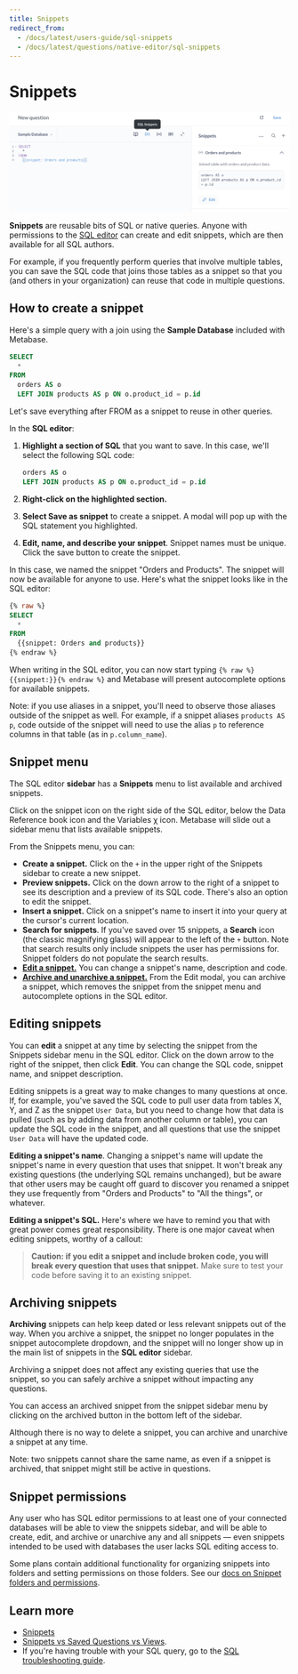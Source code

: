 ```yaml
---
title: Snippets
redirect_from:
  - /docs/latest/users-guide/sql-snippets
  - /docs/latest/questions/native-editor/sql-snippets
---
```


# Snippets

![SQL snippet](../images/sql-snippets.png)

**Snippets** are reusable bits of SQL or native queries. Anyone with permissions to the [SQL editor](./writing-sql.md) can create and edit snippets, which are then available for all SQL authors.

For example, if you frequently perform queries that involve multiple tables, you can save the SQL code that joins those tables as a snippet so that you (and others in your organization) can reuse that code in multiple questions.

## How to create a snippet

Here's a simple query with a join using the **Sample Database** included with Metabase.

```sql
SELECT
  *
FROM
  orders AS o
  LEFT JOIN products AS p ON o.product_id = p.id
```

Let's save everything after FROM as a snippet to reuse in other queries.

In the **SQL editor**:

1. **Highlight a section of SQL** that you want to save. In this case, we'll select the following SQL code:

   ```sql
   orders AS o
   LEFT JOIN products AS p ON o.product_id = p.id
   ```

2. **Right-click on the highlighted section.**
3. **Select Save as snippet** to create a snippet. A modal will pop up with the SQL statement you highlighted.
4. **Edit, name, and describe your snippet**. Snippet names must be unique. Click the save button to create the snippet.

In this case, we named the snippet "Orders and Products". The snippet will now be available for anyone to use. Here's what the snippet looks like in the SQL editor:

```sql
{% raw %}
SELECT
  *
FROM
  {{snippet: Orders and products}}
{% endraw %}
```

When writing in the SQL editor, you can now start typing `{% raw %}{{snippet:}}{% endraw %}` and Metabase will present autocomplete options for available snippets.

Note: if you use aliases in a snippet, you'll need to observe those aliases outside of the snippet as well. For example, if a snippet aliases `products AS p`, code outside of the snippet will need to use the alias `p` to reference columns in that table (as in `p.column_name`).

## Snippet menu

The SQL editor **sidebar** has a **Snippets** menu to list available and archived snippets.

Click on the snippet icon on the right side of the SQL editor, below the Data Reference book icon and the Variables χ icon. Metabase will slide out a sidebar menu that lists available snippets.

From the Snippets menu, you can:

- **Create a snippet.** Click on the `+` in the upper right of the Snippets sidebar to create a new snippet.
- **Preview snippets.** Click on the down arrow to the right of a snippet to see its description and a preview of its SQL code. There's also an option to edit the snippet.
- **Insert a snippet.** Click on a snippet's name to insert it into your query at the cursor's current location.
- **Search for snippets**. If you've saved over 15 snippets, a **Search** icon (the classic magnifying glass) will appear to the left of the `+` button. Note that search results only include snippets the user has permissions for. Snippet folders do not populate the search results.
- [**Edit a snippet.**](#editing-snippets) You can change a snippet's name, description and code.
- [**Archive and unarchive a snippet.**](#archiving-snippets) From the Edit modal, you can archive a snippet, which removes the snippet from the snippet menu and autocomplete options in the SQL editor.

## Editing snippets

You can **edit** a snippet at any time by selecting the snippet from the Snippets sidebar menu in the SQL editor. Click on the down arrow to the right of the snippet, then click **Edit**. You can change the SQL code, snippet name, and snippet description.

Editing snippets is a great way to make changes to many questions at once. If, for example, you've saved the SQL code to pull user data from tables X, Y, and Z as the snippet `User Data`, but you need to change how that data is pulled (such as by adding data from another column or table), you can update the SQL code in the snippet, and all questions that use the snippet `User Data` will have the updated code.

**Editing a snippet's name**. Changing a snippet's name will update the snippet's name in every question that uses that snippet. It won't break any existing questions (the underlying SQL remains unchanged), but be aware that other users may be caught off guard to discover you renamed a snippet they use frequently from "Orders and Products" to "All the things", or whatever.

**Editing a snippet's SQL.** Here's where we have to remind you that with great power comes great responsibility. There is one major caveat when editing snippets, worthy of a callout:

> **Caution: if you edit a snippet and include broken code, you will break every question that uses that snippet.** Make sure to test your code before saving it to an existing snippet.

## Archiving snippets

**Archiving** snippets can help keep dated or less relevant snippets out of the way. When you archive a snippet, the snippet no longer populates in the snippet autocomplete dropdown, and the snippet will no longer show up in the main list of snippets in the **SQL editor** sidebar.

Archiving a snippet does not affect any existing queries that use the snippet, so you can safely archive a snippet without impacting any questions.

You can access an archived snippet from the snippet sidebar menu by clicking on the archived button in the bottom left of the sidebar.

Although there is no way to delete a snippet, you can archive and unarchive a snippet at any time.

Note: two snippets cannot share the same name, as even if a snippet is archived, that snippet might still be active in questions.

## Snippet permissions

Any user who has SQL editor permissions to at least one of your connected databases will be able to view the snippets sidebar, and will be able to create, edit, and archive or unarchive any and all snippets — even snippets intended to be used with databases the user lacks SQL editing access to.

Some plans contain additional functionality for organizing snippets into folders and setting permissions on those folders. See our [docs on Snippet folders and permissions](../../permissions/snippets.md).

## Learn more

- [Snippets](https://www.metabase.com/learn/metabase-basics/querying-and-dashboards/sql-in-metabase/sql-snippets)
- [Snippets vs Saved Questions vs Views](https://www.metabase.com/learn/metabase-basics/querying-and-dashboards/sql-in-metabase/organizing-sql).
- If you're having trouble with your SQL query, go to the [SQL troubleshooting guide](../../troubleshooting-guide/sql.md).
